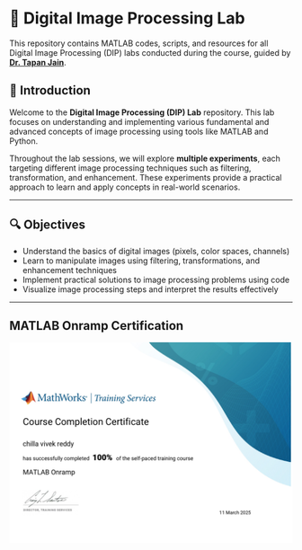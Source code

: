 # 📸 Digital Image Processing Lab
This repository contains MATLAB codes, scripts, and resources for all Digital Image Processing (DIP) labs conducted during the course, guided by **[Dr. Tapan Jain](https://www.linkedin.com/in/dr-tapan-jain-18731717/?originalSubdomain=in)**.

## 🧪 Introduction

Welcome to the **Digital Image Processing (DIP) Lab** repository. This lab focuses on understanding and implementing various fundamental and advanced concepts of image processing using tools like MATLAB and Python.

Throughout the lab sessions, we will explore **multiple experiments**, each targeting different image processing techniques such as filtering, transformation, and enhancement. These experiments provide a practical approach to learn and apply concepts in real-world scenarios.

---

## 🔍 Objectives

- Understand the basics of digital images (pixels, color spaces, channels)
- Learn to manipulate images using filtering, transformations, and enhancement techniques
- Implement practical solutions to image processing problems using code
- Visualize image processing steps and interpret the results effectively

---


## MATLAB Onramp Certification
![Original Image](https://github.com/VrdyEngineered/Matlab_Onramp/blob/main/Matlab_Onramp_Certification.jpg?raw=true)
